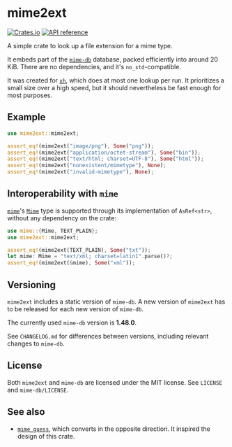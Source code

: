 # mime2ext

[![Crates.io](https://img.shields.io/crates/v/mime2ext.svg)](https://crates.io/crates/mime2ext)
[![API reference](https://docs.rs/mime2ext/badge.svg)](https://docs.rs/mime2ext/)

A simple crate to look up a file extension for a mime type.

It embeds part of the [`mime-db`](https://github.com/jshttp/mime-db) database, packed efficiently into around 20 KiB. There are no dependencies, and it's `no_std`-compatible.

It was created for [`xh`](https://github.com/ducaale/xh), which does at most one lookup per run. It prioritizes a small size over a high speed, but it should nevertheless be fast enough for most purposes.

## Example

```rust
use mime2ext::mime2ext;

assert_eq!(mime2ext("image/png"), Some("png"));
assert_eq!(mime2ext("application/octet-stream"), Some("bin"));
assert_eq!(mime2ext("text/html; charset=UTF-8"), Some("html"));
assert_eq!(mime2ext("nonexistent/mimetype"), None);
assert_eq!(mime2ext("invalid-mimetype"), None);
```

## Interoperability with `mime`

[`mime`](https://docs.rs/mime/)'s [`Mime`](https://docs.rs/mime/0.3.16/mime/struct.Mime.html) type is supported through its implementation of `AsRef<str>`, without any dependency on the crate:

```rust
use mime::{Mime, TEXT_PLAIN};
use mime2ext::mime2ext;

assert_eq!(mime2ext(TEXT_PLAIN), Some("txt"));
let mime: Mime = "text/xml; charset=latin1".parse()?;
assert_eq!(mime2ext(&mime), Some("xml"));
```

## Versioning

`mime2ext` includes a static version of `mime-db`. A new version of `mime2ext` has to be released for each new version of `mime-db`.

The currently used `mime-db` version is **1.48.0**.

See `CHANGELOG.md` for differences between versions, including relevant changes to `mime-db`.

## License

Both `mime2ext` and `mime-db` are licensed under the MIT license. See `LICENSE` and `mime-db/LICENSE`.

## See also

- [`mime_guess`](https://crates.io/crates/mime_guess), which converts in the opposite direction. It inspired the design of this crate.
